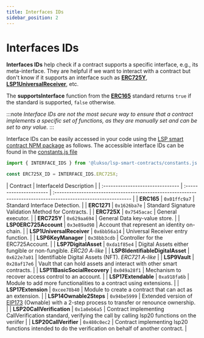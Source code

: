```yaml
---
title: Interfaces IDs
sidebar_position: 2
---
```


# Interfaces IDs

**Interfaces IDs** help check if a contract supports a specific interface, e.g., its meta-interface. They are helpful if we want to interact with a contract but don't know if it supports an interface such as **[ERC725Y](https://github.com/ethereum/EIPs/blob/master/EIPS/eip-725.md#erc725y)**, **[LSP1UniversalReceiver](https://github.com/lukso-network/LIPs/blob/main/LSPs/LSP-1-UniversalReceiver.md)**, etc.

The **supportsInterface** function from the **[ERC165](https://eips.ethereum.org/EIPS/eip-165)** standard returns `true` if the standard is supported, `false` otherwise.

:::note
_Interface IDs are not the most secure way to ensure that a contract implements a specific set of functions, as they are manually set and can be set to any value._
:::

Interface IDs can be easily accessed in your code using the [LSP smart contract NPM package](https://www.npmjs.com/package/@lukso/lsp-smart-contracts) as follows. The accessible interface IDs can be found in the [constants.js file](https://github.com/lukso-network/lsp-smart-contracts/blob/main/constants.js)

```js
import { INTERFACE_IDS } from '@lukso/lsp-smart-contracts/constants.js';

const ERC725X_ID = INTERFACE_IDS.ERC725X;
```

| Contract                         | InterfaceId Description |
| :------------------------------- | :---------------------- | :------------------------------------------------------------------------------------------------------------- |
| **ERC165**                       | `0x01ffc9a7`            | Standard Interface Detection.                                                                                  |
| **ERC1271**                      | `0x1626ba7e`            | Standard Signature Validation Method for Contracts.                                                            |
| **ERC725X**                      | `0x7545acac`            | General executor.                                                                                              |
| **ERC725Y**                      | `0x629aa694`            | General Data key-value store.                                                                                  |
| **LSP0ERC725Account**            | `0x3e89ad98`            | Account that represent an identity on-chain.                                                                   |
| **LSP1UniversalReceiver**        | `0x6bb56a14`            | Universal Receiver entry function.                                                                             |
| **LSP6KeyManager**               | `0x38bb3cdb`            | Controller for the ERC725Account.                                                                              |
| **LSP7DigitalAsset**             | `0xda1f85e4`            | Digital Assets either fungible or non-fungible. _ERC20 A-like_                                                 |
| **LSP8IdentifiableDigitalAsset** | `0x622e7a01`            | Identifiable Digital Assets (NFT). _ERC721 A-like_                                                             |
| **LSP9Vault**                    | `0x28af17e6`            | Vault that can hold assets and interact with other smart contracts.                                            |
| **LSP11BasicSocialRecovery**     | `0x049a28f1`            | Mechanism to recover access control to an account.                                                             |
| **LSP17Extendable**              | `0xa918fa6b`            | Module to add more functionalities to a contract using extensions.                                             |
| **LSP17Extension**               | `0xcee78b40`            | Module to create a contract that can act as an extension.                                                      |
| **LSP14Ownable2Steps**           | `0x94be5999`            | Extended version of [EIP173] (Ownable) with a 2-step process to transfer or renounce ownership.                |
| **LSP20CallVerification**        | `0x1a0eb6a5`            | Contract implementing CallVerification standard, verifying the call by calling lsp20 functions on the veriifer |
| **LSP20CallVerifier**            | `0x480c0ec2`            | Contract implementing lsp20 functions intended to do the verification on behalf of another contract.           |

[eip173]: https://eips.ethereum.org/EIPS/eip-173
